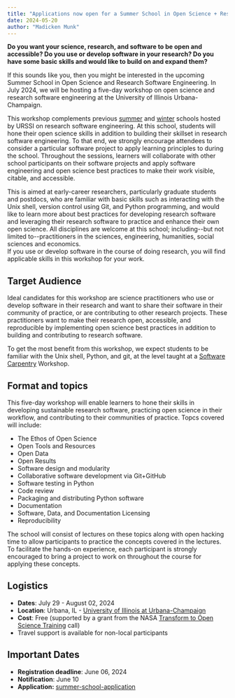 ```yaml
---
title: "Applications now open for a Summer School in Open Science + Research Software Engineering"
date: 2024-05-20
author: "Madicken Munk"
---
```



__Do you want your science, research, and software to be open and accessible? Do you use or develop software in your research? Do you have some basic skills and would like to build on and expand them?__

If this sounds like you, then you might be interested in the upcoming Summer School in Open Science and Research Software Engineering. 
In July 2024, we will be hosting a five-day workshop on open science and research software engineering at the University of Illinois Urbana-Champaign. 

This workshop complements previous [summer](https://urssi.us/blog/2024/02/29/applications-now-open-for-the-2024-urssi-summer-school-in-research-software-engineering/) and [winter](https://urssi.us/blog/2023/10/31/applications-now-open-for-the-2024-urssi-winter-school-in-research-software-engineering/) schools hosted by URSSI on research software engineering. 
At this school, students will hone their open science skills in addition to building their skillset in research software engineering. 
To that end, we strongly encourage attendees to consider a particular software project to apply learning principles to during the school. 
Throughout the sessions, learners will collaborate with other school participants on their software projects and apply software engineering and open science best practices to make their work visible, citable, and accessible.    

This is aimed at early-career researchers, particularly graduate students and postdocs, who are familiar with basic skills such as interacting with the Unix shell, version control using Git, and Python programming, and would like to learn more about best practices for developing research software and leveraging their research software to practice and enhance their own open science. 
All disciplines are welcome at this school; including--but not limited to--practitioners in the sciences, engineering, humanities, social sciences and economics.  
If you use or develop software in the course of doing research, you will find applicable skills in this workshop for your work. 

## Target Audience

Ideal candidates for this workshop are science practitioners who use or develop software in their research and want to share their software in their community of practice, or are contributing to other research projects. 
These practitioners want to make their research open, accessible, and reproducible by implementing open science best practices in addition to building and contributing to research software. 

To get the most benefit from this workshop, we expect students to be familiar with the Unix shell, Python, and git, at the level taught at a [Software Carpentry](https://software-carpentry.org/) Workshop. 

## Format and topics

This five-day workshop will enable learners to hone their skills in developing sustainable research software, practicing open science in their workflow, and contributing to their communities of practice. Topcs covered will include:  

*   The Ethos of Open Science
*   Open Tools and Resources
*   Open Data 
*   Open Results 
*   Software design and modularity
*   Collaborative software development via Git+GitHub
*   Software testing in Python
*   Code review
*   Packaging and distributing Python software
*   Documentation
*   Software, Data, and Documentation Licensing
*   Reproducibility

The school will consist of lectures on these topics along with open hacking time to allow participants to practice the concepts covered in the lectures. To facilitate the hands-on experience, each participant is strongly encouraged to bring a project to work on throughout the course for applying these concepts.

## Logistics

*   **Dates**: July 29 - August 02, 2024
*   **Location**: Urbana, IL - [University of Illinois at Urbana-Champaign](https://illinois.edu)
*   **Cost**: Free (supported by a grant from the NASA [Transform to Open Science Training](https://www.nasa.gov/centers-and-facilities/marshall/nasa-boosts-open-science-through-innovative-training/) call)
*   Travel support is available for non-local participants

## Important Dates

*   **Registration deadline**: June 06, 2024
*   **Notification**: June 10
*   **Application:** [summer-school-application](https://forms.gle/jf3dHpLszcBRD72b9)

